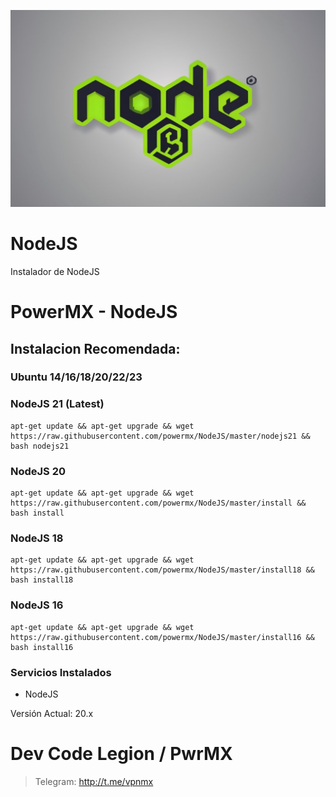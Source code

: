 ![](https://raw.githubusercontent.com/powermx/dl/master/nodejs.jpeg)

# NodeJS
Instalador de NodeJS

PowerMX - NodeJS
=========
## Instalacion Recomendada:
### Ubuntu 14/16/18/20/22/23

### NodeJS 21 (Latest)
```
apt-get update && apt-get upgrade && wget https://raw.githubusercontent.com/powermx/NodeJS/master/nodejs21 && bash nodejs21
```

### NodeJS 20
```
apt-get update && apt-get upgrade && wget https://raw.githubusercontent.com/powermx/NodeJS/master/install && bash install
```

### NodeJS 18
```
apt-get update && apt-get upgrade && wget https://raw.githubusercontent.com/powermx/NodeJS/master/install18 && bash install18
```

### NodeJS 16
```
apt-get update && apt-get upgrade && wget https://raw.githubusercontent.com/powermx/NodeJS/master/install16 && bash install16
```

### Servicios Instalados
* NodeJS 

Versión Actual: 20.x

Dev Code Legion / PwrMX
=========

> Telegram: http://t.me/vpnmx
